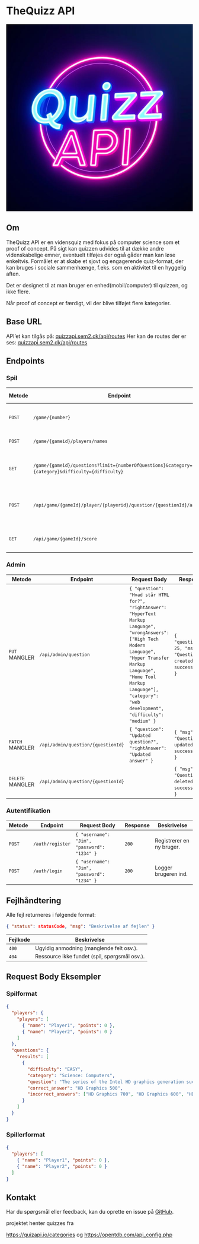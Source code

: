 # TheQuizz API
![Quiz API Logo](images/logo.jpg)

## Om
TheQuizz API er en vidensquiz med fokus på computer science som et proof of concept. På sigt kan quizzen udvides til at dække andre videnskabelige emner, eventuelt tilføjes der også gåder man kan løse enkeltvis. Formålet er at skabe et sjovt og engagerende quiz-format, der kan bruges i sociale sammenhænge, f.eks. som en aktivitet til en hyggelig aften. 

Det er designet til at man bruger en enhed(mobil/computer) til quizzen, og ikke flere.

Når proof of concept er færdigt, vil der blive tilføjet flere kategorier.

## Base URL
API’et kan tilgås på: [quizzapi.sem2.dk/api/routes](http://quizzapi.sem2.dk/api)
Her kan de routes der er ses: [quizzapi.sem2.dk/api/routes](http://quizzapi.sem2.dk/api/routes)

## Endpoints

### Spil
| Metode | Endpoint | Request Body | Response | Beskrivelse |
|--------|---------|--------------|----------|-------------|
| `POST` | `/game/{number}` | `{}` | `201` | Opretter et nyt spil med et bestemt antal spillere. |
| `POST` | `/game/{gameid}/players/names` | `{ "player": "navn" }` | `(e1)` | Tilføjer spillere til et spil. |
| `GET` | `/game/{gameid}/questions?limit={numberOfQuestions}&category={category}&difficulty={difficulty}` | | `{ "game": {...} }` | Henter spørgsmål baseret på kategori og sværhedsgrad. |
| `POST` | `/api/game/{gameId}/player/{playerid}/question/{questionId}/answer` | `{ "answer": "Coding language" }` | `{ "correct": true, "pointsEarned": 10, "totalScore": 50 }` | Spilleren sender et svar. |
| `GET` | `/api/game/{gameId}/score` | | `{ "player": {...} }` | Henter stillingen for et igangværende spil. |

### Admin
| Metode | Endpoint | Request Body | Response | Beskrivelse |
|--------|---------|--------------|----------|-------------|
| `PUT` MANGLER | `/api/admin/question` | `{ "question": "Hvad står HTML for?", "rightAnswer": "HyperText Markup Language", "wrongAnswers": ["High Tech Modern Language", "Hyper Transfer Markup Language", "Home Tool Markup Language"], "category": "web development", "difficulty": "medium" }` | `{ "questionId": 25, "msg": "Question created successfully" }` | Opretter et nyt spørgsmål. |
| `PATCH` MANGLER | `/api/admin/question/{questionId}` | `{ "question": "Updated question?", "rightAnswer": "Updated answer" }` | `{ "msg": "Question updated successfully" }` | Opdaterer et spørgsmål. |
| `DELETE` MANGLER | `/api/admin/question/{questionId}` | | `{ "msg": "Question deleted successfully" }` | Sletter et spørgsmål. |

### Autentifikation
| Metode | Endpoint | Request Body | Response | Beskrivelse |
|--------|---------|--------------|----------|-------------|
| `POST` | `/auth/register` | `{ "username": "Jim", "password": "1234" }` | `200` | Registrerer en ny bruger. |
| `POST` | `/auth/login` | `{ "username": "Jim", "password": "1234" }` | `200` | Logger brugeren ind. |

## Fejlhåndtering
Alle fejl returneres i følgende format:
```json
{ "status": statusCode, "msg": "Beskrivelse af fejlen" }
```
| Fejlkode | Beskrivelse |
|----------|-------------|
| `400` | Ugyldig anmodning (manglende felt osv.). |
| `404` | Ressource ikke fundet (spil, spørgsmål osv.). |

## Request Body Eksempler
### Spilformat
```json
{
  "players": {
    "players": [
      { "name": "Player1", "points": 0 },
      { "name": "Player2", "points": 0 }
    ]
  },
  "questions": {
    "results": [
      {
        "difficulty": "EASY",
        "category": "Science: Computers",
        "question": "The series of the Intel HD graphics generation succeeding that of the 5000 and 6000 series (Broadwell) is called:",
        "correct_answer": "HD Graphics 500",
        "incorrect_answers": ["HD Graphics 700", "HD Graphics 600", "HD Graphics 7000"]
      }
    ]
  }
}
```
### Spillerformat
```json
{
  "players": [
    { "name": "Player1", "points": 0 },
    { "name": "Player2", "points": 0 }
  ]
}
```

## Kontakt
Har du spørgsmål eller feedback, kan du oprette en issue på [GitHub](https://github.com/mrPrimeBeef/TheQuizzAPI/issues).


projektet henter quizzes fra 

https://quizapi.io/categories
og
https://opentdb.com/api_config.php
